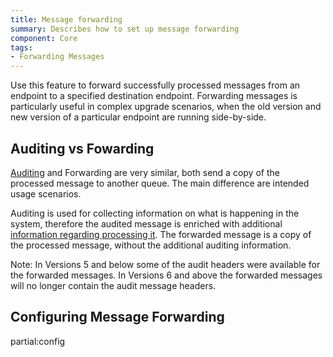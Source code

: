 ```yaml
---
title: Message forwarding
summary: Describes how to set up message forwarding
component: Core
tags:
- Forwarding Messages
---
```



Use this feature to forward successfully processed messages from an endpoint to a specified destination endpoint. Forwarding messages is particularly useful in complex upgrade scenarios, when the old version and new version of a particular endpoint are running side-by-side.


## Auditing vs Fowarding

[Auditing](/nservicebus/operations/auditing.md) and Forwarding are very similar, both send a copy of the processed message to another queue. The main difference are intended usage scenarios.

Auditing is used for collecting information on what is happening in the system, therefore the audited message is enriched with additional [information regarding processing it](/nservicebus/operations/auditing.md#message-headers). The forwarded message is a copy of the processed message, without the additional auditing information.

Note: In Versions 5 and below some of the audit headers were available for the forwarded messages. In Versions 6 and above the forwarded messages will no longer contain the audit message headers.


## Configuring Message Forwarding

partial:config